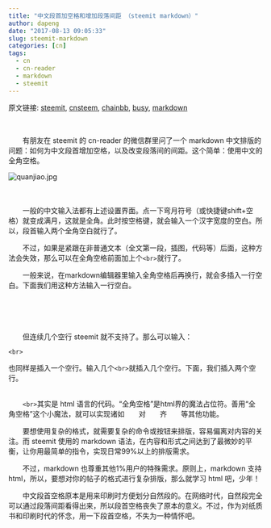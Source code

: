 ```yaml
---
title: "中文段首加空格和增加段落间距 （steemit markdown）"
author: dapeng
date: "2017-08-13 09:05:33"
slug: steemit-markdown
categories: [cn]
tags: 
  - cn
  - cn-reader
  - markdown
  - steemit
---
```


原文链接: [steemit](https://steemit.com/cn/@dapeng/steemit-markdown), [cnsteem](https://cnsteem.com/cn/@dapeng/steemit-markdown), [chainbb](https://chainbb.com/cn/@dapeng/steemit-markdown), [busy](https://busy.org/cn/@dapeng/steemit-markdown), [markdown](https://raw.githubusercontent.com/pzhaonet/steem_mirror/master/content/post/steemit-markdown.md)

<br>

　　有朋友在 steemit 的 cn-reader 的微信群里问了一个 markdown 中文排版的问题：如何为中文段首增加空格，以及改变段落间的间距。这个简单：使用中文的全角空格。


![quanjiao.jpg](https://steemitimages.com/DQmQjSRg9PkM2gGmsqa7jm5wNxorgGgWQid3on1QwPeaoLa/quanjiao.jpg)

　　

　　一般的中文输入法都有上述设置界面。点一下弯月符号（或快捷键shift+空格）就变成满月，这就是全角。此时按空格键，就会输入一个汉字宽度的空白。所以，段首输入两个全角空白就行了。

　　不过，如果是紧跟在非普通文本（全文第一段，插图，代码等）后面，这种方法会失效，那么可以在全角空格前面加上个`<br>`就行了。

　　一般来说，在markdown编辑器里输入全角空格后再换行，就会多插入一行空白。下面我们用这种方法输入一行空白。

　　

　　

　　但连续几个空行 steemit 就不支持了。那么可以输入：

`<br>`

也同样是插入一个空行。输入几个`<br>`就插入几个空行。下面，我们插入两个空行。<br><br>

　　`<br>`其实是 html 语言的代码。“全角空格”是html界的魔法占位符。善用“全角空格”这个小魔法，就可以实现诸如　　对　　齐　　等其他功能。

　　要想使用复杂的格式，就需要复杂的命令或按钮来排版，容易偏离对内容的关注。而 steemit 使用的 markdown 语法，在内容和形式之间达到了最微妙的平衡，让你用最简单的指令，实现日常99%以上的排版需求。

　　不过，markdown 也尊重其他1%用户的特殊需求。原则上，markdown 支持 html，所以，要想对你的帖子的格式进行复杂排版，那么就学习 html 吧，少年！

　　中文段首空格原本是用来印刷时方便划分自然段的。在网络时代，自然段完全可以通过段落间距看得出来，所以段首空格丧失了原本的意义。不过，作为对纸质书和印刷时代的怀念，用一下段首空格，不失为一种情怀吧。
